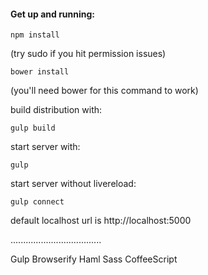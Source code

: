 #### Get up and running:
```shell
npm install
```
(try sudo if you hit permission issues)
```shell
bower install
```
(you'll need bower for this command to work)


build distribution with:
```shell
gulp build
```

start server with:
```shell
gulp
```

start server without livereload:
```shell
gulp connect
```

default localhost url is http://localhost:5000

....................................

Gulp
Browserify
Haml
Sass
CoffeeScript
